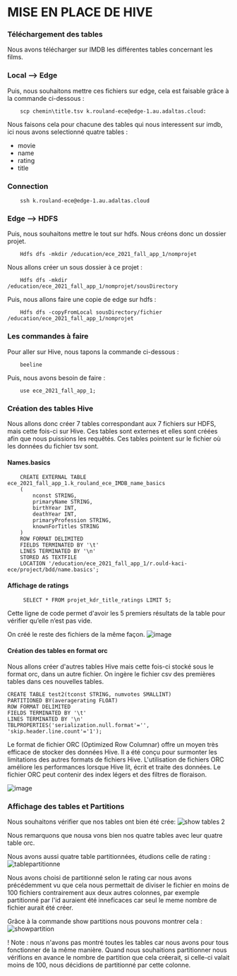 # MISE EN PLACE DE HIVE

### Téléchargement des tables

Nous avons télécharger sur IMDB les différentes tables concernant les films.

### Local --> Edge

Puis, nous souhaitons mettre ces fichiers sur edge, cela est faisable grâce à la commande ci-dessous :

```
    scp chemin\title.tsv k.rouland-ece@edge-1.au.adaltas.cloud:
```

Nous faisons cela pour chacune des tables qui nous interessent sur imdb, ici nous avons selectionné quatre tables :

- movie
- name
- rating
- title

### Connection

```
    ssh k.rouland-ece@edge-1.au.adaltas.cloud
```

### Edge --> HDFS

Puis, nous souhaitons mettre le tout sur hdfs. Nous créons donc un dossier projet.

```
    Hdfs dfs -mkdir /education/ece_2021_fall_app_1/nomprojet
```

Nous allons créer un sous dossier à ce projet :

```
    Hdfs dfs -mkdir /education/ece_2021_fall_app_1/nomprojet/sousDirectory
```

Puis, nous allons faire une copie de edge sur hdfs :

```
    Hdfs dfs -copyFromLocal sousDirectory/fichier /education/ece_2021_fall_app_1/nomprojet
```

### Les commandes à faire 
Pour aller sur Hive, nous tapons la commande ci-dessous : 
```
    beeline
```

Puis, nous avons besoin de faire : 
```
    use ece_2021_fall_app_1;
```

### Création des tables Hive

Nous allons donc créer 7 tables correspondant aux 7 fichiers sur HDFS, mais cette fois-ci sur Hive.
Ces tables sont externes et elles sont créées afin que nous puissions les requêtés. Ces tables pointent sur le fichier où les données du fichier tsv sont.

#### Names.basics

```
    CREATE EXTERNAL TABLE ece_2021_fall_app_1.k_rouland_ece_IMDB_name_basics
    (
        nconst STRING,
        primaryName STRING,
        birthYear INT,
        deathYear INT,
        primaryProfession STRING,
        knownForTitles STRING
    )
    ROW FORMAT DELIMITED
    FIELDS TERMINATED BY '\t'
    LINES TERMINATED BY '\n'
    STORED AS TEXTFILE
    LOCATION '/education/ece_2021_fall_app_1/r.ould-kaci-ece/project/bdd/name.basics';
```

#### Affichage de ratings

```
     SELECT * FROM projet_kdr_title_ratings LIMIT 5;
```

Cette ligne de code permet d'avoir les 5 premiers résultats de la table pour vérifier qu’elle n’est pas vide.

On créé le reste des fichiers de la même façon.
![image](https://user-images.githubusercontent.com/71653765/147692796-2f822b6c-2dc1-4123-a5cc-65ff8d09ee3d.png)

#### Création des tables en format orc

Nous allons créer d'autres tables Hive mais cette fois-ci stocké sous le format orc, dans un autre fichier. On ingère le fichier csv des premières tables dans ces nouvelles tables.
```
CREATE TABLE test2(tconst STRING, numvotes SMALLINT)
PARTITIONED BY(averagerating FLOAT)
ROW FORMAT DELIMITED
FIELDS TERMINATED BY '\t'
LINES TERMINATED BY '\n'
TBLPROPERTIES('serialization.null.format'='', 'skip.header.line.count'='1');
```

Le format de fichier ORC (Optimized Row Columnar) offre un moyen très efficace de stocker des données Hive. Il a été conçu pour surmonter les limitations des autres formats de fichiers Hive. L'utilisation de fichiers ORC améliore les performances lorsque Hive lit, écrit et traite des données. Le fichier ORC peut contenir des index légers et des filtres de floraison.

![image](https://user-images.githubusercontent.com/71653765/147692729-26ac4570-a0fa-480a-8868-94a20913af7b.png)

### Affichage des tables et Partitions
Nous souhaitons vérifier que nos tables ont bien été crée:
![show tables 2](https://user-images.githubusercontent.com/71653765/147694956-06583a4f-74c1-4034-9ee1-cca006282a0a.png)

Nous remarquons que nousa vons bien nos quatre tables avec leur quatre table orc.

Nous avons aussi quatre table partitionnées, étudions celle de rating : 
![tablepartitionne](https://user-images.githubusercontent.com/71653765/147692620-45d53d43-cd80-4648-b72a-b35fd3360d93.png)

Nous avons choisi de partitionné selon le rating car nous avons précédemment vu que cela nous permettait de diviser le fichier en moins de 100 fichiers contrairement aux deux autres colonnes, par exemple partitionné par l'id auraient été inneficaces car seul le meme nombre de fichier aurait été créer.

Grâce à la commande show partitions nous pouvons montrer cela : 
![showpartition](https://user-images.githubusercontent.com/71653765/147692934-7bc2f592-f8b5-4273-b9ff-1b3af788869c.png)

! Note : nous n'avons pas montré toutes les tables car nous avons pour tous fonctionner de la même manière. Quand nous souhaitions partitionner nous vérifions en avance le nombre de partition que cela créerait, si celle-ci valait moins de 100, nous décidions de partitionné par cette colonne.




